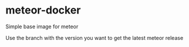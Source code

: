 # meteor-docker
Simple base image for meteor

Use the branch with the version you want to get the latest meteor release
